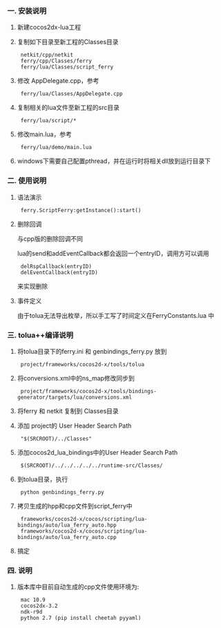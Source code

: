 ### 一. 安装说明
1. 新建cocos2dx-lua工程
2. 复制如下目录至新工程的Classes目录

        netkit/cpp/netkit 
        ferry/cpp/Classes/ferry 
        ferry/lua/Classes/script_ferry
3. 修改 AppDelegate.cpp，参考 

        ferry/lua/Classes/AppDelegate.cpp
4. 复制相关的lua文件至新工程的src目录

        ferry/lua/script/*
5. 修改main.lua，参考

        ferry/lua/demo/main.lua

6. windows下需要自己配置pthread，并在运行时将相关dll放到运行目录下

### 二. 使用说明
1. 语法演示 

        ferry.ScriptFerry:getInstance():start()
2. 删除回调

    与cpp版的删除回调不同

    lua的send和addEventCallback都会返回一个entryID，调用方可以调用 
    
        delRspCallback(entryID)
        delEventCallback(entryID)

    来实现删除

3. 事件定义
    
    由于tolua无法导出枚举，所以手工写了时间定义在FerryConstants.lua 中

### 三. tolua++编译说明
1. 将tolua目录下的ferry.ini 和 genbindings_ferry.py 放到

        project/frameworks/cocos2d-x/tools/tolua

2. 将conversions.xml中的ns_map修改同步到

        project/frameworks/cocos2d-x/tools/bindings-generator/targets/lua/conversions.xml

3. 将ferry 和 netkit 复制到 Classes目录

4. 添加 project的 User Header Search Path

        "$(SRCROOT)/../Classes"
    
5. 添加cocos2d_lua_bindings中的User Header Search Path

        $(SRCROOT)/../../../../../runtime-src/Classes/

6. 到tolua目录，执行

        python genbindings_ferry.py

7. 拷贝生成的hpp和cpp文件到script_ferry中
    
        frameworks/cocos2d-x/cocos/scripting/lua-bindings/auto/lua_ferry_auto.hpp
        frameworks/cocos2d-x/cocos/scripting/lua-bindings/auto/lua_ferry_auto.cpp

8. 搞定

### 四. 说明
1. 版本库中目前自动生成的cpp文件使用环境为:
    
        mac 10.9
        cocos2dx-3.2
        ndk-r9d
        python 2.7 (pip install cheetah pyyaml)
